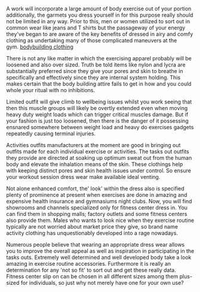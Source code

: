 <p>A work will incorporate a large amount of body exercise out of your portion additionally, the garmets you dress yourself in for this purpose really should not be limited in any way. Prior to this, men or women utilized to sort out in common wear like jeans and T shirts but the passageway of your energy they&#39;ve began to are aware of the key benefits of dressed in airy and comfy clothing as undertaking many of those complicated maneuvers at the gym.&nbsp;<a href="https://mythologyclothingco.com/bodybuilding-clothing/" target="_blank">bodybuilding clothing</a></p>

<p>There is not any like matter in which the exercising apparel probably will be loosened and also over sized. Truth be told items like nylon and lycra are substantially preferred since they give your pores and skin to breathe in specifically and effectively since they are internal system holding. This makes certain that the body building attire fails to get in how and you could whole your ritual with no inhibitions.</p>

<p>Limited outfit will give climb to wellbeing issues whilst you work seeing that then this muscle groups will likely be overtly extended even when moving heavy duty weight loads which can trigger critical muscles damage. But if your fashion is just too loosened, then there is the danger of it possessing ensnared somewhere between weight load and heavy do exercises gadgets repeatedly causing terminal injuries.</p>

<p>Activities outfits manufacturers at the moment are good in bringing out outfits made for each individual exercise or activities. The tasks out outfits they provide are directed at soaking up optimum sweat out from the human body and elevate the inhalation means of the skin. These clothings help with keeping distinct pores and skin health issues under control. So ensure your workout session dress wear make available ideal venting.</p>

<p>Not alone enhanced comfort, the&#39; look&#39; within the dress also is specified plenty of prominence at present when exercises are done in amazing and expensive health insurance and gymnasiums night clubs. Now, you will find showrooms and channels specialized only for fitness center dress in. You can find them in shopping malls; factory outlets and some fitness centers also provide them. Males who wants to look nice when they exercise routine typically are not worried about market price they give, so brand name activity clothing has unquestionably developed into a rage nowadays.</p>

<p>Numerous people believe that wearing an appropriate dress wear allows you to improve the overall appeal as well as inspiration in participating in the tasks outs. Extremely well determined and well developed body take a look amazing in exercise routine accessories. Furthermore it is really an determination for any &#39;not so fit&#39; to sort out and get these really data. Fitness center slip on can be chosen in all different sizes among them plus-sized for individuals, so just why not merely have one for your own use?</p>
